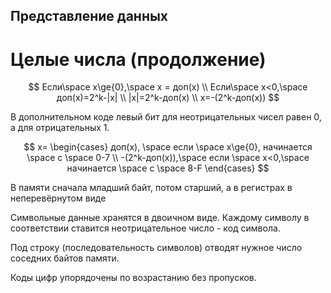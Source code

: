 ## Представление данных 
# Целые числа (продолжение)

$$
Если\space x\ge{0},\space x = доп(x) \\
Если\space x<0,\space доп(x)=2^k-|x| \\
|x|=2^k-доп(x) \\
x=-(2^k-доп(x))
$$

В дополнительном коде левый бит для неотрицательных чисел равен 0, а для отрицательных 1.

$$
x=
\begin{cases}
доп(x), \space если \space x\ge{0}, начинается \space с \space 0-7 \\
-(2^k-доп(x)),\space если \space x<0,\space начинается \space с \space 8-F
\end{cases}
$$

В памяти сначала младший байт, потом старший, а в регистрах в неперевёрнутом виде

Символьные данные хранятся в двоичном виде. Каждому символу в соответствии ставится неотрицательное число - код символа.

Под строку (последовательность символов) отводят нужное число соседних байтов памяти.

Коды цифр упорядочены по возрастанию без пропусков.

